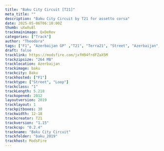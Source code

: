 ```yaml
---
title: "Baku City Circuit [T21]"
meta_title: ""
description: "Baku City Circuit by T21 for assetto corsa"
date: 2025-05-06T06:10:00Z
thumb: uXwXu8l
trackmainimage: QxDeRov
categories: ["Track"]
author: "Theodora"
tags: ["F1", "Azerbaijan GP" ,"T21", "Terra21", "Street", "Azerbaijan", "Loop"]
draft: false
tracklink: https://modsfire.com/jxfH94frdFZaX5M
trackzipsize: "264 MB"
tracklocation: Azerbaijan
trackimage: baku
trackcity: Baku
trackhosted: ["F1"]
tracktype: ["Street", "Loop"]
trackclass: "1" 
trackLength: 5.218
trackopened: 2012
layoutversion: 2019
tracklayout: 1
trackpitboxes: 30
trackwidth: 12-18
trackcreator: T21
trackversion: "1.15"
trackcsp: "0.2.4"
trackname: "Baku City Circuit"
trackfolder: "baku_2019"
trackhost: ModsFire
---
```

